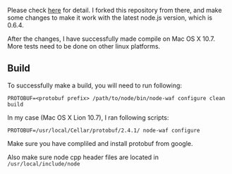Please check [here](https://code.google.com/p/protobuf-for-node/) for detail. I forked this repository from there, and make some changes to make it work with the latest node.js version, which is 0.6.4.

After the changes, I have successfully made compile on Mac OS X 10.7. More tests need to be done on other linux platforms.

## Build

To successfully make a build, you will need to run following:

```
PROTOBUF=<protobuf prefix> /path/to/node/bin/node-waf configure clean build
```

In my case (Mac OS X Lion 10.7), I ran following scripts:

```
PROTOBUF=/usr/local/Cellar/protobuf/2.4.1/ node-waf configure 
```

Make sure you have compliled and install protobuf from google.

Also make sure node cpp header files are located in `/usr/local/include/node`
